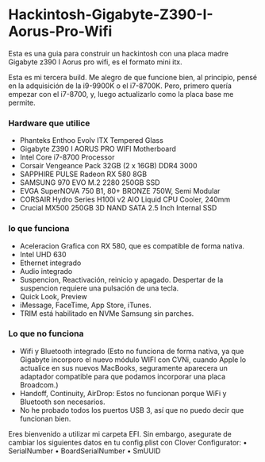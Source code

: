 # Hackintosh-Gigabyte-Z390-I-Aorus-Pro-Wifi
Esta es una guia para construir un hackintosh con una placa madre Gigabyte z390 I Aorus pro wifi, es el formato mini itx.

Esta es mi tercera build. Me alegro de que funcione bien, al principio, pensé en la adquisición de la i9-9900K o el i7-8700K. Pero, primero quería empezar con el i7-8700, y, luego actualizarlo como la placa base me permite.

### Hardware que utilice
- Phanteks Enthoo Evolv ITX Tempered Glass
- Gigabyte Z390 I AORUS PRO WIFI Motherboard
- Intel Core i7-8700 Processor
- Corsair Vengeance Pack 32GB (2 x 16GB) DDR4 3000
- SAPPHIRE PULSE Radeon RX 580 8GB
- SAMSUNG 970 EVO M.2 2280 250GB SSD
- EVGA SuperNOVA 750 B1, 80+ BRONZE 750W, Semi Modular
- CORSAIR Hydro Series H100i v2 AIO Liquid CPU Cooler, 240mm
- Crucial MX500 250GB 3D NAND SATA 2.5 Inch Internal SSD

### lo que funciona
- Aceleracion Grafica con RX 580, que es compatible de forma nativa.
- Intel UHD 630
- Ethernet integrado
- Audio integrado
- Suspencion, Reactivación, reinicio y apagado. Despertar de la suspencion requiere una pulsación de una tecla.
- Quick Look, Preview
- iMessage, FaceTime, App Store, iTunes.
- TRIM está habilitado en NVMe Samsung sin parches.

### Lo que no funciona
- Wifi y Bluetooth integrado (Esto no funciona de forma nativa, ya que Gigabyte incorporo el nuevo módulo WIFI con CVNi, cuando Apple lo actualice en sus nuevos MacBooks, seguramente aparecera un adaptador compatible para que podamos incorporar una placa Broadcom.)
- Handoff, Continuity, AirDrop: Estos no funcionan porque WiFi y Bluetooth son necesarios.
- No he probado todos los puertos USB 3, así que no puedo decir que funcionan bien.

Eres bienvenido a utilizar mi carpeta EFI. Sin embargo, asegurate de cambiar los siguientes datos en tu config.plist con Clover Configurator:
• SerialNumber
• BoardSerialNumber
• SmUUID
